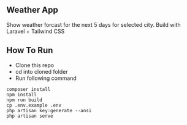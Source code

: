 ## Weather App

Show weather forcast for the next 5 days for selected city. Build with Laravel + Tailwind CSS

## How To Run
- Clone this repo
- cd into cloned folder
- Run following command
```
composer install
npm install
npm run build
cp .env.example .env
php artisan key:generate --ansi
php artisan serve
```
